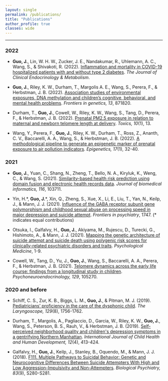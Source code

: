 ```yaml
---
layout: single
permalink: /publications/
title: "Publications"
author_profile: true
classes: wide
---
```


***

### 2022

* __Guo, J.__, Lin, W. H. W., Zucker, J. E., Nandakumar, R., Uhlemann, A. C., Wang, S., & Shivakoti, R. (2022). [Inflammation and mortality in COVID-19 hospitalized patients with and without type 2 diabetes](https://doi.org/10.1210/clinem/dgac003). _The Journal of Clinical Endocrinology & Metabolism_.

* __Guo, J.__, Riley, K. W., Durham, T., Margolis A. E., Wang, S., Perera, F., & Herbstman, J. B. (2022). [Association studies of environmental exposures, DNA methylation and children’s cognitive, behavioral, and mental health problems](https://www.frontiersin.org/articles/10.3389/fgene.2022.871820/full). _Frontiers in genetics, 13_, 871820.

* Durham, T., __Guo, J.__, Cowell, W., Riley, K. W., Wang, S., Tang, D., Perera, F., & Herbstman, J. B. (2022). [Prenatal PM2.5 exposure in relation to maternal and newborn telomere length at delivery](https://www.mdpi.com/1433090). _Toxics, 10_(1), 13.

* Wang, Y., Perera, F., __Guo, J.__, Riley, K. W., Durham, T., Ross, Z., Ananth, C. V., Baccarelli, A. A., Wang, S., & Herbstman, J. B. (2022). [A methodological pipeline to generate an epigenetic marker of prenatal exposure to air pollution indicators](https://www.tandfonline.com/doi/full/10.1080/15592294.2021.1872926). _Epigenetics, 17_(1), 32-40.

### 2021

* __Guo, J.__, Yuan, C., Shang, N., Zheng, T., Bello, N. A., Kiryluk, K., Weng, C., & Wang, S. (2021). [Similarity-based health risk prediction using domain fusion and electronic health records data](https://www.sciencedirect.com/science/article/pii/S153204642100040X). _Journal of biomedical informatics, 116_, 103711.

* Yin, H.\*, __Guo, J.__\*, Xin, Q., Zheng, S., Xue, X., Li, E., Liu, T., Yan, N., Keilp, J., & Mann, J. J. (2021). [Influence of the GABA receptor subunit gene polymorphism and childhood sexual abuse on processing speed in major depression and suicide attempt](https://www.frontiersin.org/articles/10.3389/fpsyt.2021.712231/full). _Frontiers in psychiatry_, 1747. (* indicates equal contributions)

* Otsuka, I., Galfalvy, H., __Guo, J.__, Akiyama, M., Rujescu, D., Turecki, G., Hishimoto, A., & Mann, J. J. (2021). [Mapping the genetic architecture of suicide attempt and suicide death using polygenic risk scores for clinically-related psychiatric disorders and traits](https://doi.org/10.1017/S0033291721004700). _Psychological Medicine_, 1-9.

* Cowell, W., Tang, D., Yu, J., __Guo, J.__, Wang, S., Baccarelli, A. A., Perera, F., & Herbstman, J. B. (2021). [Telomere dynamics across the early life course: findings from a longitudinal study in children](https://www.sciencedirect.com/science/article/pii/S030645302100144X). _Psychoneuroendocrinology, 129_, 105270.

### 2020 and before

* Schiff, C. S., Zur, K. B., Biggs, L. M., __Guo, J.__, & Pitman, M. J. (2019). [Pediatricians’ proficiency in the care of the dysphonic child](https://onlinelibrary.wiley.com/doi/full/10.1002/lary.27577). _The Laryngoscope, 129_(8), 1756-1762.

* Durham, T., Margolis, A., Pagliaccio, D., Garcia, W., Riley, K. W., __Guo, J.__, Wang, S., Peterson, B. S., Rauh, V., & Herbstman, J. B. (2019). [Self-perceived neighborhood quality and children's depression symptoms in a gentrifying Northern Manhattan](https://search.proquest.com/docview/2445581154). _International Journal of Child Health and Human Development, 12_(4), 413-424.

* Galfalvy, H., __Guo, J.__, Keilp, J., Stanley, B., Oquendo, M., & Mann, J. J. (2018). [F111. Multiple Pathways to Suicidal Behavior: Genetic and Neurocognitive Differences Between Suicide Attempters With High and Low Aggression-Impulsivity and Non-Attempters](https://www.sciencedirect.com/science/article/pii/S0006322318308266?via%3Dihub). _Biological Psychiatry, 83_(9), S280-S281.